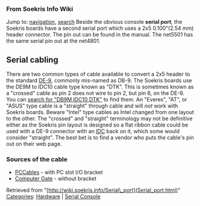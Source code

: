 
### From Soekris Info Wiki



Jump to: [navigation](Serial_port.html#column-one), [search](Serial_port.html#searchInput) 
Beside the obvious console **serial port**, the Soekris boards have a second serial port which uses a 2x5 0.100"(2.54 mm) header connector. The pin out can be found in the manual. The net5501 has the same serial pin out at the net4801.



##   Serial cabling


There are two common types of cable available to convert a 2x5 header to the standard [DE-9](https://web.archive.org/web/20180610231640/http://en.wikipedia.org/wiki/DE-9_connector "wikipedia:DE-9_connector"), commonly mis-named as DB-9. The Soekris boards use the DE9M to IDC10 cable type known as "DTK". This is sometimes known as a "crossed" cable as pin 2 does not wire to pin 2, but pin 6, on the DE-9. You can [search for "DB9M IDC10 DTK"](https://web.archive.org/web/20180610231640/http://www.google.com/search?q=DB9M+IDC10+DTK "http://www.google.com/search?q=DB9M+IDC10+DTK") to find them. An "Everex", "AT", or "ASUS" type cable is a "straight" through cable and will *not* work with Soekris boards. Beware "Intel" type cables as Intel changed from one layout to the other. The "crossed" and "straight" terminology may not be definitive either as the Soekris pin layout is designed so a flat ribbon cable could be used with a DE-9 connector with an [IDC](https://web.archive.org/web/20180610231640/http://en.wikipedia.org/wiki/Insulation-displacement_connector "wikipedia:Insulation-displacement_connector") back on it, which some would consider "straight". The best bet is to find a vendor who puts the cable's pin out on their web page.



###   Sources of the cable


* [PCCables](https://web.archive.org/web/20180610231640/http://www.pccables.com/07121.htm "http://www.pccables.com/07121.htm") - with PC slot I/O bracket
* [Computer Gate](https://web.archive.org/web/20180610231640/http://www.computergate.com/products/item.cfm?prodcd=CFIR09D "http://www.computergate.com/products/item.cfm?prodcd=CFIR09D") - without bracket




Retrieved from "[http://wiki.soekris.info/Serial\_port](Serial_port.html)"
[Categories](https://web.archive.org/web/20180610231640/http://wiki.soekris.info/Special:Categories "Special:Categories"): [Hardware](https://web.archive.org/web/20180610231640/http://wiki.soekris.info/Category_Hardware "Category_Hardware") | [Serial Console](https://web.archive.org/web/20180610231640/http://wiki.soekris.info/index.php?title=Category_Serial_Console&action=edit "Category_Serial Console")

 

